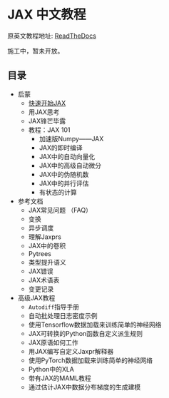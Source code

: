 # JAX 中文教程

原英文教程地址: [ReadTheDocs](https://jax.readthedocs.io/en/latest)

施工中，暂未开放。

## 目录

*  启蒙
    * [快速开始JAX](https://github.com/rasin-tsukuba/JAX_chinese_tutorial/blob/main/code/01-%E5%BF%AB%E9%80%9F%E5%BC%80%E5%A7%8B.ipynb)
    * 用JAX思考
    * JAX锋芒毕露
    * 教程：JAX 101
        * 加速版Numpy——JAX 
        * JAX的即时编译
        * JAX中的自动向量化
        * JAX中的高级自动微分
        * JAX中的伪随机数
        * JAX中的并行评估
        * 有状态的计算
* 参考文档
    * JAX常见问题 （FAQ）
    * 变换
    * 异步调度
    * 理解Jaxprs
    * JAX中的卷积
    * Pytrees
    * 类型提升语义
    * JAX错误
    * JAX术语表
    * 变更记录
* 高级JAX教程
    * `Autodiff`指导手册
    * 自动批处理日志密度示例
    * 使用Tensorflow数据加载来训练简单的神经网络
    * JAX可转换的Python函数自定义派生规则
    * JAX原语如何工作
    * 用JAX编写自定义Jaxpr解释器
    * 使用PyTorch数据加载来训练简单的神经网络
    * Python中的XLA
    * 带有JAX的MAML教程
    * 通过估计JAX中数据分布梯度的生成建模